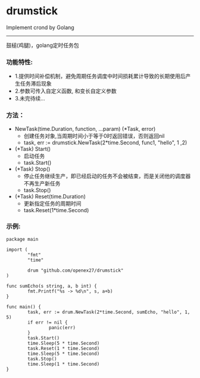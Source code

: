 # drumstick
Implement crond by Golang

---

鼓槌(鸡腿)，golang定时任务包

### 功能特性:

 - 1.提供时间补偿机制，避免周期任务调度中时间损耗累计导致的长期使用后产生任务滞后现象
 - 2.参数可传入自定义函数, 和变长自定义参数
 - 3.未完待续...

### 方法：

 - NewTask(time.Duration, function, ...param) (*Task, error)
   - 创建任务对象,当周期时间小于等于0时返回错误，否则返回nil
   - task, err := drumstick.NewTask(2*time.Second, func1, "hello", 1 ,2)
 - (*Task) Start()
   - 启动任务
   - task.Start()
 - (*Task) Stop()
   - 停止任务继续生产，即已经启动的任务不会被结束，而是关闭他的调度器不再生产新任务
   - task.Stop()
 - (*Task) Reset(time.Duration)
   - 更新指定任务的周期时间
   - task.Reset(1*time.Second)

### 示例:
```
package main

import (
        "fmt"
        "time"

        drum "github.com/openex27/drumstick"
)

func sumEcho(s string, a, b int) {
        fmt.Printf("%s -> %d\n", s, a+b)
}

func main() {
        task, err := drum.NewTask(2*time.Second, sumEcho, "hello", 1, 5)
        if err != nil {
                panic(err)
        }
        task.Start()
        time.Sleep(5 * time.Second)
        task.Reset(1 * time.Second)
        time.Sleep(5 * time.Second)
        task.Stop()
        time.Sleep(1 * time.Second)
}
```


